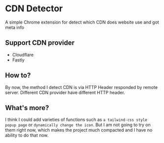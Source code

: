 # CDN Detector

A simple Chrome extension for detect which CDN does website use and got meta info

## Support CDN provider

- Cloudflare
- Fastly

## How to?

By now, the method I detect CDN is via HTTP Header responded by remote server. Different CDN provider have different HTTP header.

## What's more?
I think I could add varieties of functions such as `a tailwind-css style popup page` or `dynamically change the icon`.
But I am not going to try on them right now, which makes the project much compacted and I have no ability to do that now.